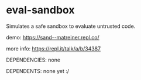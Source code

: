 # eval-sandbox
Simulates a safe sandbox to evaluate untrusted code.

demo: https://sand--matreiner.repl.co/

more info: https://repl.it/talk/a/b/34387

DEPENDENCIES: none

DEPENDENTS: none yet :/
